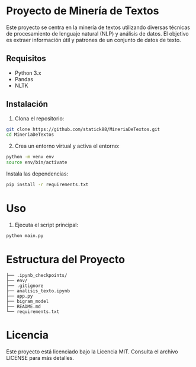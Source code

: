 # Proyecto de Minería de Textos

Este proyecto se centra en la minería de textos utilizando diversas técnicas de procesamiento de lenguaje natural (NLP) y análisis de datos. El objetivo es extraer información útil y patrones de un conjunto de datos de texto.

## Requisitos

- Python 3.x
- Pandas
- NLTK

## Instalación

1. Clona el repositorio:

```bash
git clone https://github.com/statick88/MineriaDeTextos.git
cd MineriaDeTextos
```
2. Crea un entorno virtual y activa el entorno:

```bash
python -m venv env
source env/bin/activate
```

Instala las dependencias:

```bash
pip install -r requirements.txt
```

# Uso

1. Ejecuta el script principal:

```bash
python main.py
```

# Estructura del Proyecto

``` textplain
├── .ipynb_checkpoints/
├── env/
├── .gitignore
├── analisis_texto.ipynb
├── app.py
├── bigram_model
├── README.md
└── requirements.txt
```

# Licencia
Este proyecto está licenciado bajo la Licencia MIT. Consulta el archivo LICENSE para más detalles.